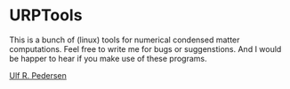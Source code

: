 # URPTools
This is a bunch of (linux) tools for numerical condensed matter computations.
Feel free to write me for bugs or suggenstions.
And I would be happer to hear if you make use of these programs.

[Ulf R. Pedersen](http://urp.dk)
